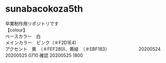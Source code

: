 # sunabacokoza5th
卒業制作用リポジトリです
<br>【colour】
<br>ベースカラー　白
<br>メインカラー　ピンク（＃F2D1E4)
<br>アクセント　黄　（＃FEF280)、黄緑　（＃EBF183）
　　　　　　
20200524
20200525 0710 確認
20200525 1800